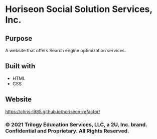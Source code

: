 # Horiseon Social Solution Services, Inc.

## Purpose
A website that offers Search engine optimization services.


## Built with 
* HTML
* CSS

## Website
https://chris-l985.github.io/horiseon-refactor/


### © 2021 Trilogy Education Services, LLC, a 2U, Inc. brand. Confidential and Proprietary. All Rights Reserved.


